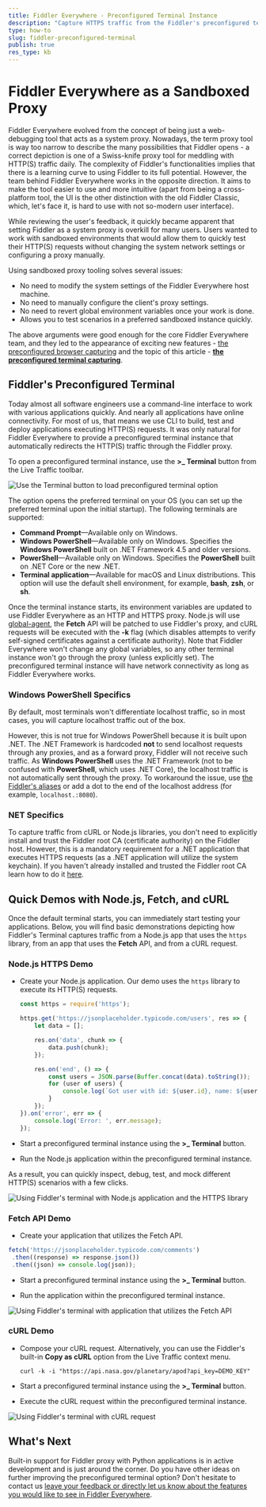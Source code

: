 ```yaml
---
title: Fiddler Everywhere - Preconfigured Terminal Instance
description: "Capture HTTPS traffic from the Fiddler's preconfigured terminal instance while using sandboxed proxy environment."
type: how-to
slug: fiddler-preconfigured-terminal
publish: true
res_type: kb
---
```


# Fiddler Everywhere as a Sandboxed Proxy

Fiddler Everywhere evolved from the concept of being just a web-debugging tool that acts as a system proxy. Nowadays, the term proxy tool is way too narrow to describe the many possibilities that Fiddler opens - a correct depiction is one of a Swiss-knife proxy tool for meddling with HTTP(S) traffic daily. The complexity of Fiddler's functionalities implies that there is a learning curve to using Fiddler to its full potential. However, the team behind Fiddler Everywhere works in the opposite direction. It aims to make the tool easier to use and more intuitive (apart from being a cross-platform tool, the UI is the other distinction with the old Fiddler Classic, which, let's face it, is hard to use with not so-modern user interface). 

While reviewing the user's feedback, it quickly became apparent that setting Fiddler as a system proxy is overkill for many users. Users wanted to work with sandboxed environments that would allow them to quickly test their HTTP(S) requests without changing the system network settings or configuring a proxy manually.  

Using sandboxed proxy tooling solves several issues:

- No need to modify the system settings of the Fiddler Everywhere host machine.
- No need to manually configure the client's proxy settings.
- No need to revert global environment variables once your work is done.
- Allows you to test scenarios in a preferred sandboxed instance quickly.

The above arguments were good enough for the core Fiddler Everywhere team, and they led to the appearance of exciting new features - [the preconfigured browser capturing](https://www.telerik.com/blogs/introducing-preconfigured-browser-capturing-fiddler-everywhere) and the topic of this article - [**the preconfigured terminal capturing**](#fiddlers-preconfigured-terminal).


## Fiddler's Preconfigured Terminal

Today almost all software engineers use a command-line interface to work with various applications quickly. And nearly all applications have online connectivity. For most of us, that means we use CLI to build, test and deploy applications executing HTTP(S) requests. It was only natural for Fiddler Everywhere to provide a preconfigured terminal instance that automatically redirects the HTTP(S) traffic through the Fiddler proxy.

To open a preconfigured terminal instance, use the **>_ Terminal** button from the Live Traffic toolbar.

![Use the Terminal button to load preconfigured terminal option](../images/kb/temp/open-terminal-option.png)

The option opens the preferred terminal on your OS (you can set up the preferred terminal upon the initial startup). The following terminals are supported:

- **Command Prompt**&mdash;Available only on Windows.
- **Windows PowerShell**&mdash;Available only on Windows. Specifies the **Windows PowerShell** built on .NET Framework 4.5 and older versions.
- **PowerShell**&mdash;Available only on Windows. Specifies the **PowerShell** built on .NET Core or the new .NET.
- **Terminal application**&mdash;Available for macOS and Linux distributions. This option will use the default shell environment, for example, **bash**, **zsh**, or **sh**.

Once the terminal instance starts, its environment variables are updated to use Fiddler Everywhere as an HTTP and HTTPS proxy. Node.js will use [global-agent](https://www.npmjs.com/package/global-agent), the **Fetch** API will be patched to use Fiddler's proxy, and cURL requests will be executed with the **-k** flag (which disables attempts to verify self-signed certificates against a certificate authority). Note that Fiddler Everywhere won't change any global variables, so any other terminal instance won't go through the proxy (unless explicitly set). The preconfigured terminal instance will have network connectivity as long as Fiddler Everywhere works.

### Windows PowerShell Specifics

By default, most terminals won't differentiate localhost traffic, so in most cases, you will capture localhost traffic out of the box.

However, this is not true for Windows PowerShell because it is built upon .NET. The .NET Framework is hardcoded **not** to send localhost requests through any proxies, and as a forward proxy, Fiddler will not receive such traffic. As **Windows PowerShell** uses the .NET Framework (not to be confused with **PowerShell**, which uses .NET Core), the localhost traffic is not automatically sent through the proxy. To workaround the issue, use [the Fiddler's aliases](https://docs.telerik.com/fiddler-everywhere/knowledge-base/capturing-localhost-traffic) or add a dot to the end of the localhost address (for example, `localhost.:8080`).

### NET Specifics

To capture traffic from cURL or Node.js libraries, you don't need to explicitly install and trust the Fiddler root CA (certificate authority) on the Fiddler host. However, this is a mandatory requirement for a .NET application that executes HTTPS requests (as a .NET application will utilize the system keychain). If you haven't already installed and trusted the Fiddler root CA learn how to do it [here](https://docs.telerik.com/fiddler-everywhere/installation-and-update/trust-certificate-configuration).

## Quick Demos with Node.js, Fetch, and cURL

Once the default terminal starts, you can immediately start testing your applications. Below, you will find basic demonstrations depicting how Fiddler's Terminal captures traffic from a Node.js app that uses the `https` library, from an app that uses the **Fetch** API, and from a cURL request.

### Node.js HTTPS Demo

- Create your Node.js application. Our demo uses the `https` library to execute its HTTP(S) requests.

    ```JavaScript
    const https = require('https');

    https.get('https://jsonplaceholder.typicode.com/users', res => {
        let data = [];

        res.on('data', chunk => {
            data.push(chunk);
        });

        res.on('end', () => {
            const users = JSON.parse(Buffer.concat(data).toString());
            for (user of users) {
                console.log(`Got user with id: ${user.id}, name: ${user.name}`);
            }
        });
    }).on('error', err => {
        console.log('Error: ', err.message);
    });
    ```

- Start a preconfigured terminal instance using the **>_ Terminal** button.

- Run the Node.js application within the preconfigured terminal instance.

As a result, you can quickly inspect, debug, test, and mock different HTTP(S) scenarios with a few clicks.

![Using Fiddler's terminal with Node.js application and the HTTPS library](../images/kb/temp/open-terminal-nodejs-https.png)

### Fetch API Demo

- Create your application that utilizes the Fetch API.

 ```JavaScript
 fetch('https://jsonplaceholder.typicode.com/comments')
  .then((response) => response.json())
  .then((json) => console.log(json));
 ```

- Start a preconfigured terminal instance using the **>_ Terminal** button.

- Run the application within the preconfigured terminal instance.

![Using Fiddler's terminal with application that utilizes the Fetch API](../images/kb/temp/open-terminal-nodejs-fetch.png)

### cURL Demo

- Compose your cURL request. Alternatively, you can use the Fiddler's built-in **Copy as cURL** option from the Live Traffic context menu.

    ```curl
    curl -k -i "https://api.nasa.gov/planetary/apod?api_key=DEMO_KEY"
    ```

- Start a preconfigured terminal instance using the **>_ Terminal** button.

- Execute the cURL request within the preconfigured terminal instance.

![Using Fiddler's terminal with cURL request](../images/kb/temp/open-terminal-curl.png)

## What's Next

Built-in support for Fiddler proxy with Python applications is in active development and is just around the corner. Do you have other ideas on further improving the preconfigured terminal option? Don't hesitate to contact us [leave your feedback or directly let us know about the features you would like to see in Fiddler Everywhere](https://feedback.telerik.com/fiddler-everywhere).